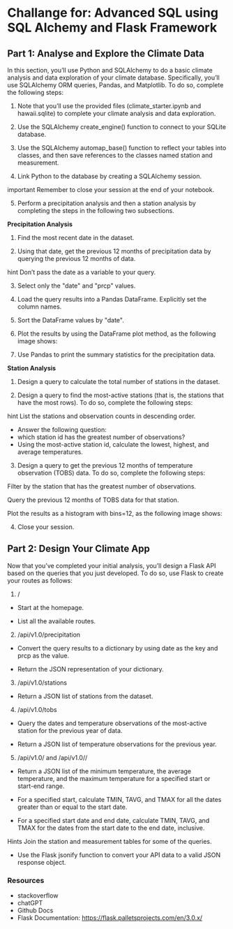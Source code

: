 # Challange for: Advanced SQL using SQL Alchemy and Flask Framework 

## Part 1: Analyse and Explore the Climate Data

In this section, you’ll use Python and SQLAlchemy to do a basic climate analysis and data exploration of your climate database. Specifically, you’ll use SQLAlchemy ORM queries, Pandas, and Matplotlib. To do so, complete the following steps:

1. Note that you’ll use the provided files (climate_starter.ipynb and hawaii.sqlite) to complete your climate analysis and data exploration.

2. Use the SQLAlchemy create_engine() function to connect to your SQLite database.

3. Use the SQLAlchemy automap_base() function to reflect your tables into classes, and then save references to the classes named station and measurement.

4. Link Python to the database by creating a SQLAlchemy session.

important
Remember to close your session at the end of your notebook.

5. Perform a precipitation analysis and then a station analysis by completing the steps in the following two subsections.

**Precipitation Analysis**

1. Find the most recent date in the dataset.

2. Using that date, get the previous 12 months of precipitation data by querying the previous 12 months of data.

hint
Don’t pass the date as a variable to your query.

3. Select only the "date" and "prcp" values.

4. Load the query results into a Pandas DataFrame. Explicitly set the column names.

5. Sort the DataFrame values by "date".

6. Plot the results by using the DataFrame plot method, as the following image shows:

7. Use Pandas to print the summary statistics for the precipitation data.

**Station Analysis**
1. Design a query to calculate the total number of stations in the dataset.

2. Design a query to find the most-active stations (that is, the stations that have the most rows). To do so, complete the following steps:

hint
List the stations and observation counts in descending order.

+ Answer the following question: 
+ which station id has the greatest number of observations?
+ Using the most-active station id, calculate the lowest, highest, and average temperatures.

3. Design a query to get the previous 12 months of temperature observation (TOBS) data. To do so, complete the following steps:

Filter by the station that has the greatest number of observations.

Query the previous 12 months of TOBS data for that station.

Plot the results as a histogram with bins=12, as the following image shows:

4. Close your session.

## Part 2: Design Your Climate App
Now that you’ve completed your initial analysis, you’ll design a Flask API based on the queries that you just developed. To do so, use Flask to create your routes as follows:

1. /
+ Start at the homepage.

+ List all the available routes.

2. /api/v1.0/precipitation
+ Convert the query results to a dictionary by using date as the key and prcp as the value.

+ Return the JSON representation of your dictionary.

3. /api/v1.0/stations
+ Return a JSON list of stations from the dataset.

4. /api/v1.0/tobs
+ Query the dates and temperature observations of the most-active station for the previous year of data.

+ Return a JSON list of temperature observations for the previous year.

5. /api/v1.0/<start> and /api/v1.0/<start>/<end>
+ Return a JSON list of the minimum temperature, the average temperature, and the maximum temperature for a specified start or start-end range.

+ For a specified start, calculate TMIN, TAVG, and TMAX for all the dates greater than or equal to the start date.

+ For a specified start date and end date, calculate TMIN, TAVG, and TMAX for the dates from the start date to the end date, inclusive.

Hints
Join the station and measurement tables for some of the queries.

+ Use the Flask jsonify function to convert your API data to a valid JSON response object.

### Resources
+ stackoverflow
+ chatGPT
+ Github Docs
+ Flask Documentation: https://flask.palletsprojects.com/en/3.0.x/
